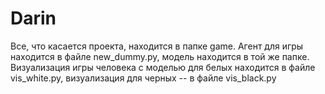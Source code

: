 # Darin

Все, что касается проекта, находится в папке game.
Агент для игры находится в файле new_dummy.py, модель находится в той же папке. Визуализация игры человека с
моделью для белых находится в файле vis_white.py, визуализация для черных -- в файле vis_black.py

